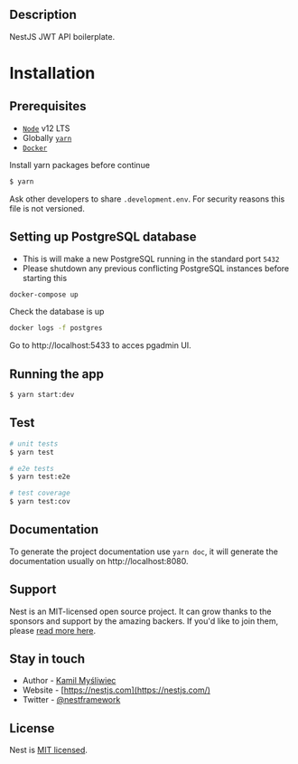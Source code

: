 ## Description

NestJS JWT API boilerplate.

# Installation

## Prerequisites

- [`Node`](https://nodejs.org/en/download) v12 LTS
- Globally [`yarn`](https://yarnpkg.com/cli/install)
- [`Docker`](https://docs.docker.com/get-docker)

Install yarn packages before continue

```bash
$ yarn
```

Ask other developers to share `.development.env`. For security reasons this file is not versioned.

## Setting up PostgreSQL database

- This is will make a new PostgreSQL running in the standard port `5432`
- Please shutdown any previous conflicting PostgreSQL instances before starting
  this

```bash
docker-compose up
```

Check the database is up

```bash
docker logs -f postgres
```

Go to http://localhost:5433 to acces pgadmin UI.

## Running the app

```bash
$ yarn start:dev
```

## Test

```bash
# unit tests
$ yarn test

# e2e tests
$ yarn test:e2e

# test coverage
$ yarn test:cov
```

## Documentation

To generate the project documentation use `yarn doc`, it will generate the documentation usually on http://localhost:8080.

## Support

Nest is an MIT-licensed open source project. It can grow thanks to the sponsors and support by the amazing backers. If you'd like to join them, please [read more here](https://docs.nestjs.com/support).

## Stay in touch

- Author - [Kamil Myśliwiec](https://kamilmysliwiec.com)
- Website - [https://nestjs.com](https://nestjs.com/)
- Twitter - [@nestframework](https://twitter.com/nestframework)

## License

Nest is [MIT licensed](LICENSE).
